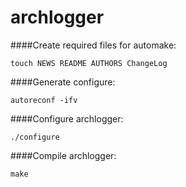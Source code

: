archlogger
==========

####Create required files for automake:

    touch NEWS README AUTHORS ChangeLog

####Generate configure:

    autoreconf -ifv

####Configure archlogger:

    ./configure

####Compile archlogger:

    make
